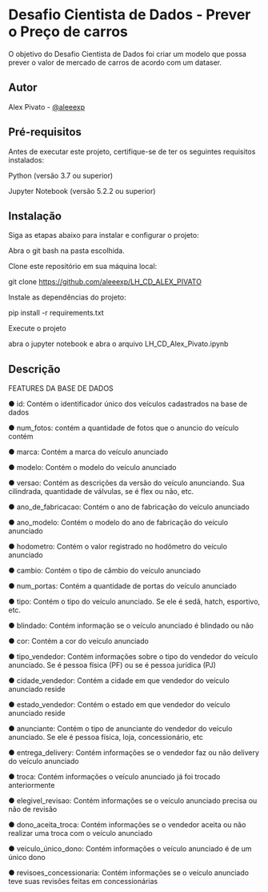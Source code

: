 
# Desafio Cientista de Dados - Prever o Preço de carros

O objetivo do Desafio Cientista de Dados foi criar um modelo que possa prever o valor de mercado de carros de acordo com um dataser.

## Autor
Alex Pivato - [@aleeexp](https://github.com/aleeexp)

## Pré-requisitos
Antes de executar este projeto, certifique-se de ter os seguintes requisitos instalados:

Python (versão 3.7 ou superior)

Jupyter Notebook (versão 5.2.2 ou superior)

## Instalação
Siga as etapas abaixo para instalar e configurar o projeto:

Abra o git bash na pasta escolhida.


Clone este repositório em sua máquina local:

git clone https://github.com/aleeexp/LH_CD_ALEX_PIVATO


Instale as dependências do projeto:

pip install -r requirements.txt


Execute o projeto

abra o jupyter notebook e abra o arquivo LH_CD_Alex_Pivato.ipynb


## Descrição

 FEATURES DA BASE DE DADOS
 
●	id: Contém o identificador único dos veículos cadastrados na base de dados

●	num_fotos: contém a quantidade de fotos que o anuncio do veículo contém

●	marca: Contém a marca do veículo anunciado

●	modelo: Contém o modelo do veículo anunciado

●	versao: Contém as descrições da versão do veículo anunciando. Sua cilindrada, quantidade de válvulas, se é flex ou não, etc.

●	ano_de_fabricacao: Contém o ano de fabricação do veículo anunciado

●	ano_modelo: Contém o modelo do ano de fabricação do veículo anunciado

●	hodometro: Contém o valor registrado no hodômetro do veículo anunciado

●	cambio: Contém o tipo de câmbio do veículo anunciado

●	num_portas: Contém a quantidade de portas do veículo anunciado

●	tipo: Contém o tipo do veículo anunciado. Se ele é sedã, hatch, esportivo, etc.

●	blindado: Contém informação se o veículo anunciado é blindado ou não

●	cor: Contém a cor do veículo anunciado

●	tipo_vendedor: Contém informações sobre o tipo do vendedor do veículo anunciado. Se é pessoa física (PF) ou se é pessoa jurídica (PJ)

●	cidade_vendedor: Contém a cidade em que vendedor do veículo anunciado reside

●	estado_vendedor: Contém o estado em que vendedor do veículo anunciado reside

●	anunciante: Contém o tipo de anunciante do vendedor do veículo anunciado. Se ele é pessoa física, loja, concessionário, etc

●	entrega_delivery: Contém informações se o vendedor faz ou não delivery do veículo anunciado

●	troca: Contém informações o veículo anunciado já foi trocado anteriormente

●	elegivel_revisao: Contém informações se o veículo anunciado precisa ou não de revisão

●	dono_aceita_troca: Contém informações se o vendedor aceita ou não realizar uma troca com o veículo anunciado

●	veiculo_único_dono: Contém informações o veículo anunciado é de um único dono

●	revisoes_concessionaria: Contém informações se o veículo anunciado teve suas revisões feitas em concessionárias
